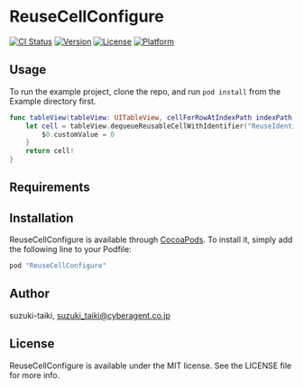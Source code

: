 # ReuseCellConfigure

[![CI Status](http://img.shields.io/travis/suzuki-taiki/ReuseCellConfigure.svg?style=flat)](https://travis-ci.org/suzuki-taiki/ReuseCellConfigure)
[![Version](https://img.shields.io/cocoapods/v/ReuseCellConfigure.svg?style=flat)](http://cocoapods.org/pods/ReuseCellConfigure)
[![License](https://img.shields.io/cocoapods/l/ReuseCellConfigure.svg?style=flat)](http://cocoapods.org/pods/ReuseCellConfigure)
[![Platform](https://img.shields.io/cocoapods/p/ReuseCellConfigure.svg?style=flat)](http://cocoapods.org/pods/ReuseCellConfigure)

## Usage

To run the example project, clone the repo, and run `pod install` from the Example directory first.

```swift
func tableView(tableView: UITableView, cellForRowAtIndexPath indexPath: NSIndexPath) -> UITableViewCell {
    let cell = tableView.dequeueReusableCellWithIdentifier("ReuseIdentifier", classForCell: CustomCell.self) {
        $0.customValue = 0
    }
    return cell!
}
```

## Requirements

## Installation

ReuseCellConfigure is available through [CocoaPods](http://cocoapods.org). To install
it, simply add the following line to your Podfile:

```ruby
pod "ReuseCellConfigure"
```

## Author

suzuki-taiki, suzuki_taiki@cyberagent.co.jp

## License

ReuseCellConfigure is available under the MIT license. See the LICENSE file for more info.
